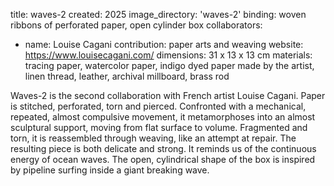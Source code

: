 title: waves-2
created: 2025
image_directory: 'waves-2'
binding: woven ribbons of perforated paper, open cylinder box 
collaborators: 
- name: Louise Cagani
  contribution: paper arts and weaving 
  website: https://www.louisecagani.com/
dimensions: 31 x 13 x 13 cm
materials: tracing paper, watercolor paper, indigo dyed paper made by the artist, linen thread, leather, archival millboard, brass rod

Waves-2 is the second collaboration with French artist Louise Cagani. 
Paper is stitched, perforated, torn and pierced. Confronted with a mechanical, repeated, almost compulsive movement, it metamorphoses into an almost sculptural support, moving from flat surface to volume. Fragmented and torn, it is reassembled through weaving, like an attempt at repair. The resulting piece is both delicate and strong. It reminds us of the continuous energy of ocean waves. 
The open, cylindrical shape of the box is inspired by pipeline surfing inside a giant breaking wave.
